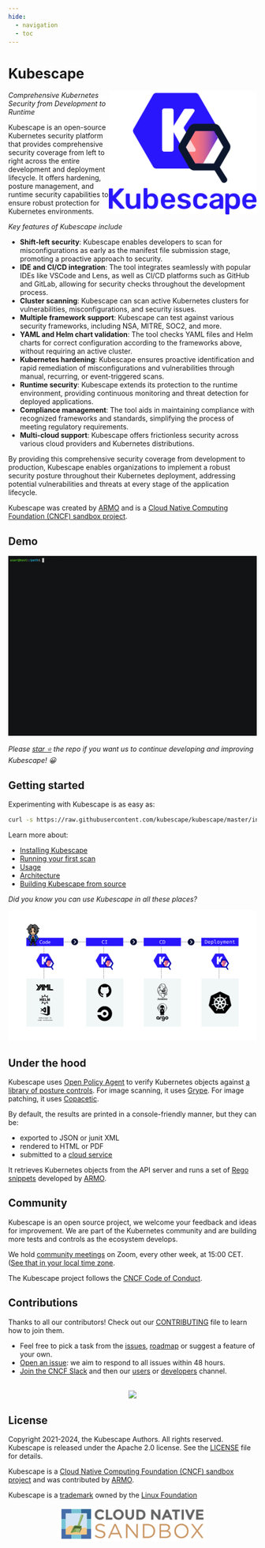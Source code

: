 ```yaml
---
hide:
  - navigation
  - toc
---
```


# Kubescape

<picture>
  <source media="(prefers-color-scheme: dark)" srcset="https://raw.githubusercontent.com/cncf/artwork/master/projects/kubescape/stacked/white/kubescape-stacked-white.svg" width="300">
  <source media="(prefers-color-scheme: light)" srcset="https://raw.githubusercontent.com/cncf/artwork/master/projects/kubescape/stacked/color/kubescape-stacked-color.svg" width="300">
  <img alt="Kubescape logo" align="right" src="https://raw.githubusercontent.com/cncf/artwork/master/projects/kubescape/stacked/color/kubescape-stacked-color.svg" width="300">
</picture>

_Comprehensive Kubernetes Security from Development to Runtime_

Kubescape is an open-source Kubernetes security platform that provides comprehensive security coverage from left to right across the entire development and deployment lifecycle. It offers hardening, posture management, and runtime security capabilities to ensure robust protection for Kubernetes environments.

_Key features of Kubescape include_

* **Shift-left security**: Kubescape enables developers to scan for misconfigurations as early as the manifest file submission stage, promoting a proactive approach to security.
* **IDE and CI/CD integration**: The tool integrates seamlessly with popular IDEs like VSCode and Lens, as well as CI/CD platforms such as GitHub and GitLab, allowing for security checks throughout the development process.
* **Cluster scanning**: Kubescape can scan active Kubernetes clusters for vulnerabilities, misconfigurations, and security issues.
* **Multiple framework support**: Kubescape can test against various security frameworks, including NSA, MITRE, SOC2, and more.
* **YAML and Helm chart validation**: The tool checks YAML files and Helm charts for correct configuration according to the frameworks above, without requiring an active cluster.
* **Kubernetes hardening**: Kubescape ensures proactive identification and rapid remediation of misconfigurations and vulnerabilities through manual, recurring, or event-triggered scans.
* **Runtime security**: Kubescape extends its protection to the runtime environment, providing continuous monitoring and threat detection for deployed applications.
* **Compliance management**: The tool aids in maintaining compliance with recognized frameworks and standards, simplifying the process of meeting regulatory requirements.
* **Multi-cloud support**: Kubescape offers frictionless security across various cloud providers and Kubernetes distributions.

By providing this comprehensive security coverage from development to production, Kubescape enables organizations to implement a robust security posture throughout their Kubernetes deployment, addressing potential vulnerabilities and threats at every stage of the application lifecycle.

Kubescape was created by [ARMO](https://www.armosec.io/?utm_source=github&utm_medium=repository) and is a [Cloud Native Computing Foundation (CNCF) sandbox project](https://www.cncf.io/sandbox-projects/).

## Demo
<img src="https://github.com/kubescape/kubescape/raw/master/docs/img/demo.gif">

_Please [star ⭐](https://github.com/kubescape/kubescape/stargazers) the repo if you want us to continue developing and improving Kubescape! 😀_

## Getting started

Experimenting with Kubescape is as easy as:

``` sh
curl -s https://raw.githubusercontent.com/kubescape/kubescape/master/install.sh | /bin/bash
```

Learn more about:

* [Installing Kubescape](https://github.com/kubescape/kubescape/blob/master/docs/getting-started.md#install-kubescape)
* [Running your first scan](https://github.com/kubescape/kubescape/blob/master/docs/getting-started.md#run-your-first-scan)
* [Usage](https://github.com/kubescape/kubescape/blob/master/docs/getting-started.md#examples)
* [Architecture](https://github.com/kubescape/kubescape/blob/master/docs/architecture.md)
* [Building Kubescape from source](https://github.com/kubescape/kubescape/blob/master/docs/building.md)

_Did you know you can use Kubescape in all these places?_

<div align="center">
    <img src="https://github.com/kubescape/kubescape/raw/master/docs/img/ksfromcodetodeploy.png" alt="Places you can use Kubescape: in your IDE, CI, CD, or against a running cluster.">
</div>

## Under the hood

Kubescape uses [Open Policy Agent](https://github.com/open-policy-agent/opa) to verify Kubernetes objects against [a library of posture controls](https://github.com/kubescape/regolibrary).
For image scanning, it uses [Grype](https://github.com/anchore/grype).
For image patching, it uses [Copacetic](https://github.com/project-copacetic/copacetic).

By default, the results are printed in a console-friendly manner, but they can be:

* exported to JSON or junit XML
* rendered to HTML or PDF
* submitted to a [cloud service](https://github.com/kubescape/kubescape/blob/master/docs/providers.md)

It retrieves Kubernetes objects from the API server and runs a set of [Rego snippets](https://www.openpolicyagent.org/docs/latest/policy-language/) developed by [ARMO](https://www.armosec.io/?utm_source=kubescape.io&utm_medium=website).

## Community

Kubescape is an open source project, we welcome your feedback and ideas for improvement. We are part of the Kubernetes community and are building more tests and controls as the ecosystem develops.

We hold [community meetings](https://zoom.us/j/95174063585) on Zoom, every other week, at 15:00 CET. ([See that in your local time zone](https://time.is/compare/1500_in_CET).

The Kubescape project follows the [CNCF Code of Conduct](https://github.com/cncf/foundation/blob/master/code-of-conduct.md).

## Contributions

Thanks to all our contributors!  Check out our [CONTRIBUTING](https://github.com/kubescape/kubescape/blob/master/CONTRIBUTING.md) file to learn how to join them.

* Feel free to pick a task from the [issues](https://github.com/kubescape/kubescape/issues?q=is%3Aissue+is%3Aopen+label%3A%22open+for+contribution%22), [roadmap](https://github.com/kubescape/kubescape/blob/master/docs/roadmap.md) or suggest a feature of your own.
* [Open an issue](https://github.com/kubescape/kubescape/issues/new/choose): we aim to respond to all issues within 48 hours.
* [Join the CNCF Slack](https://slack.cncf.io/) and then our [users](https://cloud-native.slack.com/archives/C04EY3ZF9GE) or [developers](https://cloud-native.slack.com/archives/C04GY6H082K) channel.

<br>

<div style="text-align: center">
<a href = "https://github.com/kubescape/kubescape/graphs/contributors">
  <img src = "https://contrib.rocks/image?repo=kubescape/kubescape"/>
</a>
</div>

## License

Copyright 2021-2024, the Kubescape Authors. All rights reserved. Kubescape is released under the Apache 2.0 license. See the [LICENSE](LICENSE) file for details.

Kubescape is a [Cloud Native Computing Foundation (CNCF) sandbox project](https://www.cncf.io/sandbox-projects/) and was contributed by [ARMO](https://www.armosec.io/?utm_source=kubescape.io&utm_medium=website).

Kubescape is a [trademark](https://www.linuxfoundation.org/legal/trademark-usage) owned by the [Linux Foundation](https://www.linuxfoundation.org/)

<div align="center">
    <img src="https://raw.githubusercontent.com/cncf/artwork/master/other/cncf-sandbox/horizontal/color/cncf-sandbox-horizontal-color.svg" width="300" alt="CNCF Sandbox Project">
</div>
